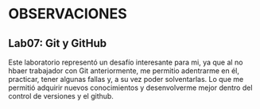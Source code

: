 # OBSERVACIONES

## Lab07: Git y GitHub

Este laboratorio representó un desafío interesante para mi, ya que al no hbaer trabajador con Git anteriormente, me permitio adentrarme en él, practicar, tener algunas fallas y, a su vez poder solventarlas. Lo que me permitió adquirir nuevos conocimientos y desenvolverme mejor dentro del control de versiones y el github.